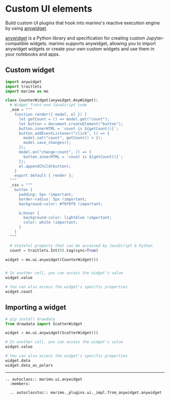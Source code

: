 # Custom UI elements

Build custom UI plugins that hook into marimo's reactive
execution engine by using [anywidget](https://anywidget.dev/).

[anywidget](https://anywidget.dev/) is a Python library and specification for creating custom Jupyter-compatible widgets. marimo supports anywidget, allowing you to import anywidget widgets or create your own custom widgets and use them in your notebooks and apps.

## Custom widget

```python
import anywidget
import traitlets
import marimo as mo

class CounterWidget(anywidget.AnyWidget):
  # Widget front-end JavaScript code
  _esm = """
    function render({ model, el }) {
      let getCount = () => model.get("count");
      let button = document.createElement("button");
      button.innerHTML = `count is ${getCount()}`;
      button.addEventListener("click", () => {
        model.set("count", getCount() + 1);
        model.save_changes();
      });
      model.on("change:count", () => {
        button.innerHTML = `count is ${getCount()}`;
      });
      el.appendChild(button);
    }
    export default { render };
  """
  _css = """
    button {
      padding: 5px !important;
      border-radius: 5px !important;
      background-color: #f0f0f0 !important;

      &:hover {
        background-color: lightblue !important;
        color: white !important;
      }
    }
  """

  # Stateful property that can be accessed by JavaScript & Python
  count = traitlets.Int(0).tag(sync=True)

widget = mo.ui.anywidget(CounterWidget())


# In another cell, you can access the widget's value
widget.value

# You can also access the widget's specific properties
widget.count
```

## Importing a widget

```python
# pip install drawdata
from drawdata import ScatterWidget

widget = mo.ui.anywidget(ScatterWidget())

# In another cell, you can access the widget's value
widget.value

# You can also access the widget's specific properties
widget.data
widget.data_as_polars
```

---

```{eval-rst}
.. autoclass:: marimo.ui.anywidget
  :members:

  .. autoclasstoc:: marimo._plugins.ui._impl.from_anywidget.anywidget
```
